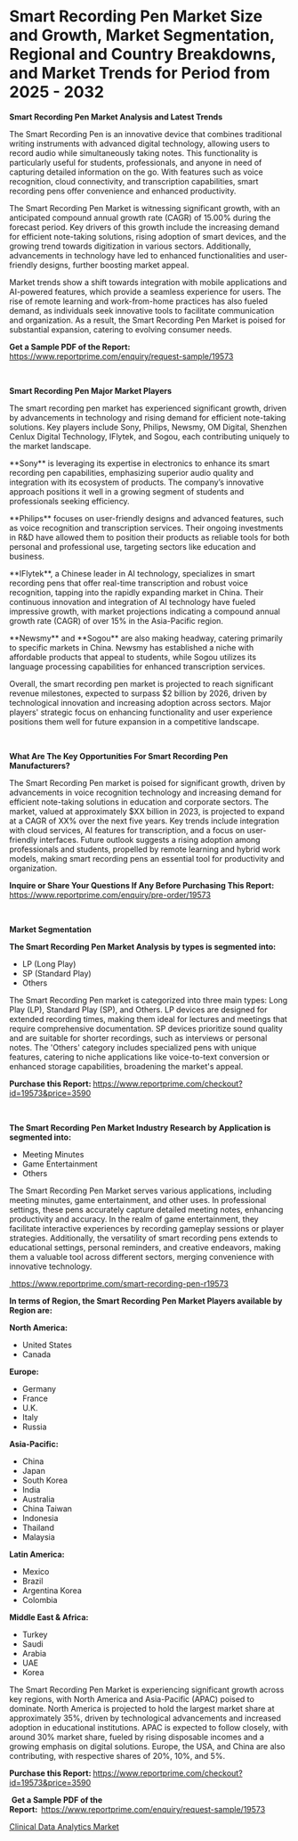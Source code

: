 <p><h1>Smart Recording Pen Market Size and Growth, Market Segmentation, Regional and Country Breakdowns, and Market Trends for Period from 2025 -  2032</h1></p><p><strong>Smart Recording Pen Market Analysis and Latest Trends</strong></p>
<p><p>The Smart Recording Pen is an innovative device that combines traditional writing instruments with advanced digital technology, allowing users to record audio while simultaneously taking notes. This functionality is particularly useful for students, professionals, and anyone in need of capturing detailed information on the go. With features such as voice recognition, cloud connectivity, and transcription capabilities, smart recording pens offer convenience and enhanced productivity.</p><p>The Smart Recording Pen Market is witnessing significant growth, with an anticipated compound annual growth rate (CAGR) of 15.00% during the forecast period. Key drivers of this growth include the increasing demand for efficient note-taking solutions, rising adoption of smart devices, and the growing trend towards digitization in various sectors. Additionally, advancements in technology have led to enhanced functionalities and user-friendly designs, further boosting market appeal.</p><p>Market trends show a shift towards integration with mobile applications and AI-powered features, which provide a seamless experience for users. The rise of remote learning and work-from-home practices has also fueled demand, as individuals seek innovative tools to facilitate communication and organization. As a result, the Smart Recording Pen Market is poised for substantial expansion, catering to evolving consumer needs.</p></p>
<p><strong>Get a Sample PDF of the Report:&nbsp;</strong> <a href="https://www.reportprime.com/enquiry/request-sample/19573?utm_campaign=3263&utm_medium=2&utm_source=Github&utm_content=ia&utm_term=20032025&utm_id=smart-recording-pen">https://www.reportprime.com/enquiry/request-sample/19573</a></p>
<p>&nbsp;</p>
<p><strong>Smart Recording Pen Major Market Players</strong></p>
<p><p>The smart recording pen market has experienced significant growth, driven by advancements in technology and rising demand for efficient note-taking solutions. Key players include Sony, Philips, Newsmy, OM Digital, Shenzhen Cenlux Digital Technology, IFlytek, and Sogou, each contributing uniquely to the market landscape.</p><p>**Sony** is leveraging its expertise in electronics to enhance its smart recording pen capabilities, emphasizing superior audio quality and integration with its ecosystem of products. The company’s innovative approach positions it well in a growing segment of students and professionals seeking efficiency.</p><p>**Philips** focuses on user-friendly designs and advanced features, such as voice recognition and transcription services. Their ongoing investments in R&D have allowed them to position their products as reliable tools for both personal and professional use, targeting sectors like education and business.</p><p>**IFlytek**, a Chinese leader in AI technology, specializes in smart recording pens that offer real-time transcription and robust voice recognition, tapping into the rapidly expanding market in China. Their continuous innovation and integration of AI technology have fueled impressive growth, with market projections indicating a compound annual growth rate (CAGR) of over 15% in the Asia-Pacific region.</p><p>**Newsmy** and **Sogou** are also making headway, catering primarily to specific markets in China. Newsmy has established a niche with affordable products that appeal to students, while Sogou utilizes its language processing capabilities for enhanced transcription services.</p><p>Overall, the smart recording pen market is projected to reach significant revenue milestones, expected to surpass $2 billion by 2026, driven by technological innovation and increasing adoption across sectors. Major players' strategic focus on enhancing functionality and user experience positions them well for future expansion in a competitive landscape.</p></p>
<p>&nbsp;</p>
<p><strong>What Are The Key Opportunities For Smart Recording Pen Manufacturers?</strong></p>
<p><p>The Smart Recording Pen market is poised for significant growth, driven by advancements in voice recognition technology and increasing demand for efficient note-taking solutions in education and corporate sectors. The market, valued at approximately $XX billion in 2023, is projected to expand at a CAGR of XX% over the next five years. Key trends include integration with cloud services, AI features for transcription, and a focus on user-friendly interfaces. Future outlook suggests a rising adoption among professionals and students, propelled by remote learning and hybrid work models, making smart recording pens an essential tool for productivity and organization.</p></p>
<p><strong>Inquire or Share Your Questions If Any Before Purchasing This Report:</strong> <a href="https://www.reportprime.com/enquiry/pre-order/19573?utm_campaign=3263&utm_medium=2&utm_source=Github&utm_content=ia&utm_term=20032025&utm_id=smart-recording-pen">https://www.reportprime.com/enquiry/pre-order/19573</a></p>
<p>&nbsp;</p>
<p><strong>Market Segmentation</strong></p>
<p><strong>The Smart Recording Pen Market Analysis by types is segmented into:</strong></p>
<p><ul><li>LP (Long Play)</li><li>SP (Standard Play)</li><li>Others</li></ul></p>
<p><p>The Smart Recording Pen market is categorized into three main types: Long Play (LP), Standard Play (SP), and Others. LP devices are designed for extended recording times, making them ideal for lectures and meetings that require comprehensive documentation. SP devices prioritize sound quality and are suitable for shorter recordings, such as interviews or personal notes. The 'Others' category includes specialized pens with unique features, catering to niche applications like voice-to-text conversion or enhanced storage capabilities, broadening the market's appeal.</p></p>
<p><strong>Purchase this Report:&nbsp;</strong><a href="https://www.reportprime.com/checkout?id=19573&price=3590&utm_campaign=3263&utm_medium=2&utm_source=Github&utm_content=ia&utm_term=20032025&utm_id=smart-recording-pen">https://www.reportprime.com/checkout?id=19573&price=3590</a></p>
<p>&nbsp;</p>
<p><strong>The Smart Recording Pen Market Industry Research by Application is segmented into:</strong></p>
<p><ul><li>Meeting Minutes</li><li>Game Entertainment</li><li>Others</li></ul></p>
<p><p>The Smart Recording Pen Market serves various applications, including meeting minutes, game entertainment, and other uses. In professional settings, these pens accurately capture detailed meeting notes, enhancing productivity and accuracy. In the realm of game entertainment, they facilitate interactive experiences by recording gameplay sessions or player strategies. Additionally, the versatility of smart recording pens extends to educational settings, personal reminders, and creative endeavors, making them a valuable tool across different sectors, merging convenience with innovative technology.</p></p>
<p><a href="https://www.reportprime.com/smart-recording-pen-r19573?utm_campaign=3263&utm_medium=2&utm_source=Github&utm_content=ia&utm_term=20032025&utm_id=smart-recording-pen">&nbsp;https://www.reportprime.com/smart-recording-pen-r19573</a></p>
<p><strong>In terms of Region, the Smart Recording Pen Market Players available by Region are:</strong></p>
<p>
    <p> <strong> North America: </strong>
        <ul>
            <li>United States</li>
            <li>Canada</li>
        </ul>
        </p> 
    <p> <strong> Europe: </strong>
        <ul>
            <li>Germany</li>
            <li>France</li>
            <li>U.K.</li>
            <li>Italy</li>
            <li>Russia</li>
        </ul>
        </p> 
    <p> <strong> Asia-Pacific: </strong>
        <ul>
            <li>China</li>
            <li>Japan</li>
            <li>South Korea</li>
            <li>India</li>
            <li>Australia</li>
            <li>China Taiwan</li>
            <li>Indonesia</li>
            <li>Thailand</li>
            <li>Malaysia</li>
        </ul>
        </p> 
    <p> <strong> Latin America: </strong>
        <ul>
            <li>Mexico</li>
            <li>Brazil</li>
            <li>Argentina Korea</li>
            <li>Colombia</li>
        </ul>
        </p> 
    <p> <strong> Middle East & Africa: </strong>
        <ul>
            <li>Turkey</li>
            <li>Saudi</li>
            <li>Arabia</li>
            <li>UAE</li>
            <li>Korea</li>
        </ul>
    </p>
    </p>
<p><p>The Smart Recording Pen Market is experiencing significant growth across key regions, with North America and Asia-Pacific (APAC) poised to dominate. North America is projected to hold the largest market share at approximately 35%, driven by technological advancements and increased adoption in educational institutions. APAC is expected to follow closely, with around 30% market share, fueled by rising disposable incomes and a growing emphasis on digital solutions. Europe, the USA, and China are also contributing, with respective shares of 20%, 10%, and 5%.</p></p>
<p><strong>Purchase this Report: </strong><a href="https://www.reportprime.com/checkout?id=19573&price=3590&utm_campaign=3263&utm_medium=2&utm_source=Github&utm_content=ia&utm_term=20032025&utm_id=smart-recording-pen">https://www.reportprime.com/checkout?id=19573&price=3590</a></p>
<p>&nbsp;<strong>Get a Sample PDF of the Report:&nbsp;&nbsp;</strong><a href="https://www.reportprime.com/enquiry/request-sample/19573?utm_campaign=3263&utm_medium=2&utm_source=Github&utm_content=ia&utm_term=20032025&utm_id=smart-recording-pen">https://www.reportprime.com/enquiry/request-sample/19573</a></p>
<p><strong></strong></p>
<p><p><a href="https://github.com/maaniwilka9y/Market-Research-Report-List-1/blob/main/clinical-data-analytics-market.md?utm_campaign=3263&utm_medium=2&utm_source=Github&utm_content=ia&utm_term=20032025&utm_id=smart-recording-pen">Clinical Data Analytics Market</a></p></p>